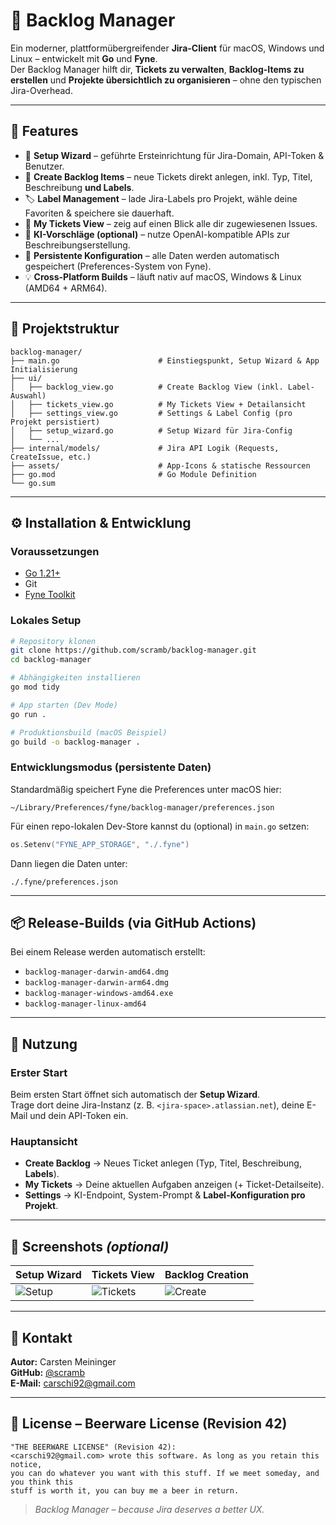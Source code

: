 

# 🍺 Backlog Manager

Ein moderner, plattformübergreifender **Jira-Client** für macOS, Windows und Linux – entwickelt mit **Go** und **Fyne**.  
Der Backlog Manager hilft dir, **Tickets zu verwalten**, **Backlog-Items zu erstellen** und **Projekte übersichtlich zu organisieren** – ohne den typischen Jira-Overhead.

---

## 🚀 Features

- 🧙 **Setup Wizard** – geführte Ersteinrichtung für Jira-Domain, API-Token & Benutzer.
- 🧱 **Create Backlog Items** – neue Tickets direkt anlegen, inkl. Typ, Titel, Beschreibung **und Labels**.
- 🏷️ **Label Management** – lade Jira-Labels pro Projekt, wähle deine Favoriten & speichere sie dauerhaft.
- 🔄 **My Tickets View** – zeig auf einen Blick alle dir zugewiesenen Issues.
- 🤖 **KI-Vorschläge (optional)** – nutze OpenAI-kompatible APIs zur Beschreibungserstellung.
- 💾 **Persistente Konfiguration** – alle Daten werden automatisch gespeichert (Preferences-System von Fyne).
- 💡 **Cross-Platform Builds** – läuft nativ auf macOS, Windows & Linux (AMD64 + ARM64).

---

## 🧩 Projektstruktur

```
backlog-manager/
├── main.go                      # Einstiegspunkt, Setup Wizard & App Initialisierung
├── ui/
│   ├── backlog_view.go          # Create Backlog View (inkl. Label-Auswahl)
│   ├── tickets_view.go          # My Tickets View + Detailansicht
│   ├── settings_view.go         # Settings & Label Config (pro Projekt persistiert)
│   ├── setup_wizard.go          # Setup Wizard für Jira-Config
│   └── ...
├── internal/models/             # Jira API Logik (Requests, CreateIssue, etc.)
├── assets/                      # App-Icons & statische Ressourcen
├── go.mod                       # Go Module Definition
└── go.sum
```

---

## ⚙️ Installation & Entwicklung

### Voraussetzungen
- [Go 1.21+](https://go.dev/dl/)
- Git
- [Fyne Toolkit](https://developer.fyne.io/)

### Lokales Setup
```bash
# Repository klonen
git clone https://github.com/scramb/backlog-manager.git
cd backlog-manager

# Abhängigkeiten installieren
go mod tidy

# App starten (Dev Mode)
go run .

# Produktionsbuild (macOS Beispiel)
go build -o backlog-manager .
```

### Entwicklungsmodus (persistente Daten)
Standardmäßig speichert Fyne die Preferences unter macOS hier:
```
~/Library/Preferences/fyne/backlog-manager/preferences.json
```
Für einen repo-lokalen Dev-Store kannst du (optional) in `main.go` setzen:
```go
os.Setenv("FYNE_APP_STORAGE", "./.fyne")
```
Dann liegen die Daten unter:
```
./.fyne/preferences.json
```

---

## 📦 Release-Builds (via GitHub Actions)

Bei einem Release werden automatisch erstellt:
- `backlog-manager-darwin-amd64.dmg`
- `backlog-manager-darwin-arm64.dmg`
- `backlog-manager-windows-amd64.exe`
- `backlog-manager-linux-amd64`

---

## 🧠 Nutzung

### Erster Start
Beim ersten Start öffnet sich automatisch der **Setup Wizard**.  
Trage dort deine Jira-Instanz (z. B. `<jira-space>.atlassian.net`), deine E-Mail und dein API-Token ein.

### Hauptansicht
- **Create Backlog** → Neues Ticket anlegen (Typ, Titel, Beschreibung, **Labels**).
- **My Tickets** → Deine aktuellen Aufgaben anzeigen (+ Ticket-Detailseite).
- **Settings** → KI-Endpoint, System-Prompt & **Label-Konfiguration pro Projekt**.

---

## 📸 Screenshots *(optional)*

| Setup Wizard | Tickets View | Backlog Creation |
|--------------|--------------|------------------|
| ![Setup](assets/screens/setup.png) | ![Tickets](https://ibb.co/mVqx8jPn) | ![Create](https://ibb.co/kbnF3Kh) |

---

## 💬 Kontakt

**Autor:** Carsten Meininger  
**GitHub:** [@scramb](https://github.com/scramb)  
**E-Mail:** carschi92@gmail.com

---

## 🍺 License – Beerware License (Revision 42)

```
"THE BEERWARE LICENSE" (Revision 42):
<carschi92@gmail.com> wrote this software. As long as you retain this notice,
you can do whatever you want with this stuff. If we meet someday, and you think this
stuff is worth it, you can buy me a beer in return.
```

> _Backlog Manager – because Jira deserves a better UX._